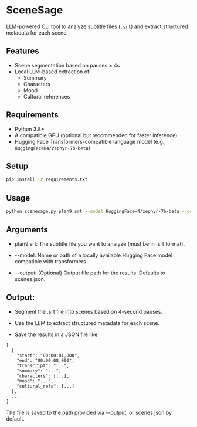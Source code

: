 # SceneSage

LLM-powered CLI tool to analyze subtitle files (`.srt`) and extract structured metadata for each scene.

## Features

- Scene segmentation based on pauses ≥ 4s
- Local LLM-based extraction of:
  - Summary
  - Characters
  - Mood
  - Cultural references

## Requirements

- Python 3.8+
- A compatible GPU (optional but recommended for faster inference)
- Hugging Face Transformers-compatible language model (e.g., `HuggingFaceH4/zephyr-7b-beta`)

## Setup

```bash
pip install -r requirements.txt
```

## Usage

```bash
python scenesage.py plan9.srt --model HuggingFaceH4/zephyr-7b-beta --output scenes.json
```

## Arguments

- plan9.srt: The subtitle file you want to analyze (must be in .srt format).

- --model: Name or path of a locally available Hugging Face model compatible with transformers.

- --output: (Optional) Output file path for the results. Defaults to scenes.json.

## Output:

- Segment the .srt file into scenes based on 4-second pauses.

- Use the LLM to extract structured metadata for each scene.

- Save the results in a JSON file like:
 
```
[
  {
    "start": "00:00:01,000",
    "end": "00:00:08,000",
    "transcript": "...",
    "summary": "...",
    "characters": [...],
    "mood": "...",
    "cultural_refs": [...]
  },
  ...
]
```

The file is saved to the path provided via --output, or scenes.json by default.

